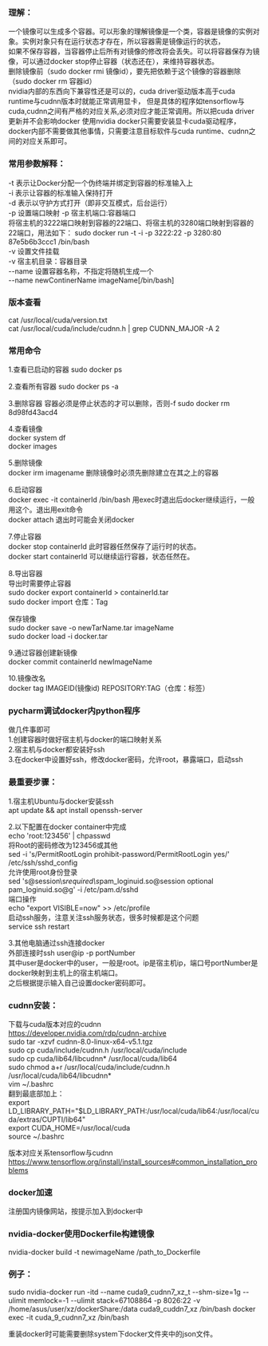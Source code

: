 ### 理解：
一个镜像可以生成多个容器。可以形象的理解镜像是一个类，容器是镜像的实例对象。实例对象只有在运行状态才存在，所以容器需是镜像运行的状态，  
如果不保存容器，当容器停止后所有对镜像的修改将会丢失。可以将容器保存为镜像，可以通过docker stop停止容器（状态还在），来维持容器状态。  
删除镜像前（sudo docker rmi 镜像id），要先把依赖于这个镜像的容器删除（sudo docker rm 容器id）  
nvidia内部的东西向下兼容性还是可以的，cuda driver驱动版本高于cuda runtime与cudnn版本时就能正常调用显卡，
但是具体的程序如tensorflow与cuda,cudnn之间有严格的对应关系,必须对应才能正常调用。所以把cuda driver更新并不会影响docker
使用nvidia docker只需要安装显卡cuda驱动程序，docker内部不需要做其他事情，只需要注意目标软件与cuda runtime、cudnn之间的对应关系即可。  

### 常用参数解释：
-t 表示让Docker分配一个伪终端并绑定到容器的标准输入上  
-i 表示让容器的标准输入保持打开  
-d 表示以守护方式打开（即非交互模式，后台运行）  
-p 设置端口映射 -p 宿主机端口:容器端口  
将宿主机的3222端口映射到容器的22端口、将宿主机的3280端口映射到容器的22端口，用法如下： 
sudo docker run -t -i -p 3222:22 -p 3280:80 87e5b6b3ccc1 /bin/bash  
-v 设置文件挂载  
-v 宿主机目录：容器目录  
--name 设置容器名称，不指定将随机生成一个  
--name newContinerName imageName[/bin/bash]  

### 版本查看
cat /usr/local/cuda/version.txt  
cat /usr/local/cuda/include/cudnn.h | grep CUDNN_MAJOR -A 2

### 常用命令
1.查看已启动的容器
sudo docker ps

2.查看所有容器
sudo docker ps -a　　

3.删除容器
容器必须是停止状态的才可以删除，否则-f
sudo docker rm 8d98fd43acd4

4.查看镜像  
docker system df  
docker images  

5.删除镜像  
docker irm imagename 删除镜像时必须先删除建立在其之上的容器  

6.启动容器  
docker exec -it containerId /bin/bash 用exec时退出后docker继续运行，一般用这个。退出用exit命令  
docker attach 退出时可能会关闭docker  

7.停止容器  
docker stop containerId 此时容器任然保存了运行时的状态。  
docker start containerId 可以继续运行容器，状态任然在。  

8.导出容器  
导出时需要停止容器  
sudo docker export containerId > containerId.tar  
sudo docker import 仓库：Tag  

保存镜像  
sudo docker save -o newTarName.tar imageName  
sudo docker load -i docker.tar  

9.通过容器创建新镜像  
docker commit containerId newImageName  

10.镜像改名  
docker tag IMAGEID(镜像id) REPOSITORY:TAG（仓库：标签）  

### pycharm调试docker内python程序  
做几件事即可  
1.创建容器时做好宿主机与docker的端口映射关系  
2.宿主机与docker都安装好ssh  
3.在docker中设置好ssh，修改docker密码，允许root，暴露端口，启动ssh  

### 最重要步骤：  
1.宿主机Ubuntu与docker安装ssh  
apt update && apt install openssh-server  

2.以下配置在docker container中完成  
echo 'root:123456' | chpasswd  
将Root的密码修改为123456或其他  
sed -i 's/PermitRootLogin prohibit-password/PermitRootLogin yes/' /etc/ssh/sshd_config  
允许使用root身份登录  
sed 's@session\s*required\s*pam_loginuid.so@session optional pam_loginuid.so@g' -i /etc/pam.d/sshd  
端口操作  
echo "export VISIBLE=now" >> /etc/profile  
启动ssh服务，注意关注ssh服务状态，很多时候都是这个问题  
service ssh restart  

3.其他电脑通过ssh连接docker  
外部连接时ssh user@ip -p portNumber  
其中user是docker中的user，一般是root。ip是宿主机ip，端口号portNumber是docker映射到主机上的宿主机端口。  
之后根据提示输入自己设置docker密码即可。  

### cudnn安装：  
下载与cuda版本对应的cudnn  
     https://developer.nvidia.com/rdp/cudnn-archive  
    sudo tar -xzvf cudnn-8.0-linux-x64-v5.1.tgz  
    sudo cp cuda/include/cudnn.h /usr/local/cuda/include  
    sudo cp cuda/lib64/libcudnn* /usr/local/cuda/lib64  
    sudo chmod a+r /usr/local/cuda/include/cudnn.h /usr/local/cuda/lib64/libcudnn*  
    vim ~/.bashrc   
翻到最底部加上：   
    export LD_LIBRARY_PATH="$LD_LIBRARY_PATH:/usr/local/cuda/lib64:/usr/local/cuda/extras/CUPTI/lib64"   
    export CUDA_HOME=/usr/local/cuda  
    source ~/.bashrc  

版本对应关系tensorflow与cudnn  
https://www.tensorflow.org/install/install_sources#common_installation_problems  

### docker加速  
注册国内镜像网站，按提示加入到docker中  

### nvidia-docker使用Dockerfile构建镜像  
nvidia-docker build -t newimageName /path_to_Dockerfile  

### 例子：
sudo nvidia-docker run -itd --name cuda9_cudnn7_xz_t --shm-size=1g --ulimit memlock=-1 --ulimit stack=67108864 -p 8026:22 -v /home/asus/user/xz/dockerShare:/data cuda9_cuddn7_xz /bin/bash
docker exec -it cuda_9_cudnn7_xz /bin/bash  

重装docker时可能需要删除system下docker文件夹中的json文件。  

